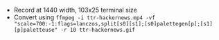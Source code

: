 * Record at 1440 width, 103x25 terminal size
* Convert using `ffmpeg -i ttr-hackernews.mp4 -vf "scale=700:-1:flags=lanczos,split[s0][s1];[s0]palettegen[p];[s1][p]paletteuse" -r 10 ttr-hackernews.gif`
